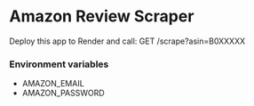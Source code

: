 # Amazon Review Scraper

Deploy this app to Render and call:
GET /scrape?asin=B0XXXXX

### Environment variables
- AMAZON_EMAIL
- AMAZON_PASSWORD

